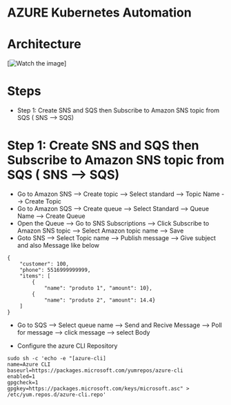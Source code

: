 # AZURE Kubernetes Automation



# Architecture

[![Watch the image](/architecture.png)]

# Steps

- Step 1:  Create SNS and SQS then Subscribe to Amazon SNS topic from SQS ( SNS --> SQS)

#

# Step 1: Create SNS and SQS then Subscribe to Amazon SNS topic from SQS ( SNS --> SQS)

- Go to Amazon SNS --> Create topic --> Select standard --> Topic Name --> Create Topic
- Go to Amazon SQS --> Create queue --> Select Standard --> Queue Name --> Create Queue
- Open the Queue --> Go to SNS Subscriptions  --> Click Subscribe to Amazon SNS topic --> Select Amazon topic name --> Save
- Goto SNS --> Select Topic name --> Publish message --> Give subject and also Message like below
```
{
    "customer": 100,
    "phone": 5516999999999,
    "items": [
        {
            "name": "produto 1", "amount": 10},
        {
            "name": "produto 2", "amount": 14.4}
    ]
}
```

-  Go to SQS --> Select queue name --> Send and Recive Message --> Poll for message --> click message --> select Body 

- Configure the azure CLI Repository

```
sudo sh -c 'echo -e "[azure-cli]
name=Azure CLI
baseurl=https://packages.microsoft.com/yumrepos/azure-cli
enabled=1
gpgcheck=1
gpgkey=https://packages.microsoft.com/keys/microsoft.asc" > /etc/yum.repos.d/azure-cli.repo'
```
